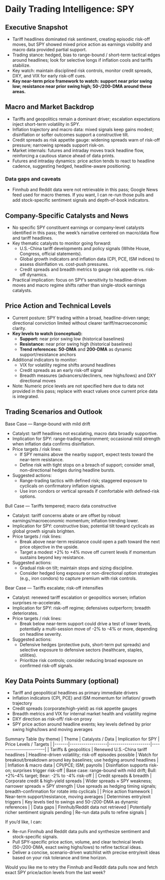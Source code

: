 # Daily Trading Intelligence: SPY

## Executive Snapshot
- Tariff headlines dominated risk sentiment, creating episodic risk-off moves, but SPY showed mixed price action as earnings visibility and macro data provided partial support.
- Trading stance: hedged, bias to range-bound / short-term tactical edges around headlines; look for selective longs if inflation cools and tariffs stabilize.
- Key watch: maintain disciplined risk controls, monitor credit spreads, DXY, and VIX for early risk-off cues.
- **Key near-term price framework to watch:** **support near prior swing low; resistance near prior swing high; 50-/200-DMA around these areas.**

## Macro and Market Backdrop
- Tariffs and geopolitics remain a dominant driver; escalation expectations inject short-term volatility in SPY.
- Inflation trajectory and macro data: mixed signals keep gains modest; disinflation or softer outcomes support a constructive tilt.
- Credit spreads as risk appetite gauge: widening spreads warn of risk-off pressure; narrowing spreads support risk-on.
- Market internals: futures and intraday moves track headline flow, reinforcing a cautious stance ahead of data prints.
- Fu­tures and intraday dynamics: price action tends to react to headline cadence, suggesting hedged, headline-aware positioning.

### Data gaps and caveats
- Finnhub and Reddit data were not retrievable in this pass; Google News feed used for macro themes. If you want, I can re-run those pulls and add stock-specific sentiment signals and depth-of-book indicators.

## Company-Specific Catalysts and News
- No specific SPY constituent earnings or company-level catalysts identified in this pass; the week’s narrative centered on macro/data flow and tariff headlines.
- Key thematic catalysts to monitor going forward:
  - U.S.-China tariff developments and policy signals (White House, Congress, official statements).
  - Global growth indicators and inflation data (CPI, PCE, ISM indices) to assess disinflation vs. cost-push pressures.
  - Credit spreads and breadth metrics to gauge risk appetite vs. risk-off dynamics.
- Practical implication: focus on SPY’s sensitivity to headline-driven moves and macro regime shifts rather than single-stock earnings catalysts.

## Price Action and Technical Levels
- Current posture: SPY trading within a broad, headline-driven range; directional conviction limited without clearer tariff/macroeconomic clarity.
- **Key levels to watch (conceptual):**
  - **Support:** near prior swing low (historical baselines)
  - **Resistance:** near prior swing high (historical baselines)
  - **Trend references:** **50-DMA** and **200-DMA** as dynamic support/resistance anchors
- Additional indicators to monitor:
  - VIX for volatility regime shifts around headlines
  - Credit spreads as an early risk-off signal
  - Breadth measures (advancers/decliners, new highs/lows) and DXY directional moves
- Note: Numeric price levels are not specified here due to data not provided in this pass; replace with exact values once current price data is integrated.

## Trading Scenarios and Outlook

Base Case — Range-bound with mild drift
- Catalyst: tariff headlines not escalating, macro data broadly supportive.
- Implication for SPY: range-trading environment; occasional mild strength when inflation data confirms disinflation.
- Price targets / risk lines:
  - If SPY remains above the nearby support, expect tests toward the near-term resistance.
  - Define risk with tight stops on a breach of support; consider small, non-directional hedges during headline bursts.
- Suggested actions:
  - Range-trading tactics with defined risk; staggered exposure to cyclicals on confirmatory inflation signals.
  - Use iron condors or vertical spreads if comfortable with defined-risk options.

Bull Case — Tariffs tempered; macro data constructive
- Catalyst: tariff concerns abate or are offset by robust earnings/macroeconomic momentum; inflation trending lower.
- Implication for SPY: constructive bias; potential tilt toward cyclicals as global growth signals brighten.
- Price targets / risk lines:
  - Break above near-term resistance could open a path toward the next price objective in the upside.
  - Target a modest +2% to +4% move off current levels if momentum sustains beyond key resistance.
- Suggested actions:
  - Gradual risk-on tilt; maintain stops and sizing discipline.
  - Consider hedged long exposure or non-directional option strategies (e.g., iron condors) to capture premium with risk controls.

Bear Case — Tariffs escalate; risk-off intensifies
- Catalyst: renewed tariff escalation or geopolitics worsen; inflation surprises re-accelerate.
- Implication for SPY: risk-off regime; defensives outperform; breadth deteriorates.
- Price targets / risk lines:
  - Break below near-term support could drive a test of lower levels, potentially a multi-session move of -2% to -4% or more, depending on headline severity.
- Suggested actions:
  - Defensive hedges (protective puts, short-term put spreads) and selective exposure to defensive sectors (healthcare, staples, utilities).
  - Prioritize risk controls; consider reducing broad exposure on confirmed risk-off signals.

## Key Data Points Summary (optional)
- Tariff and geopolitical headlines as primary immediate drivers
- Inflation indicators (CPI, PCE) and ISM momentum for inflation/ growth trajectory
- Credit spreads (corporate/high-yield) as risk appetite gauges
- Breadth metrics and VIX for internal market health and volatility regime
- DXY direction as risk-off/ risk-on proxy
- SPY price action around headline events; key levels defined by prior swing highs/lows and moving averages

Summary Table (by theme)
| Theme | Catalysts / Data | Implication for SPY | Price Levels / Targets |
|-------|-------------------|---------------------|------------------------|
| Tariffs & geopolitics | Renewed U.S.-China tariff headlines | Headline-driven volatility; risk-off episodes possible | Watch for breakout/breakdown around key baselines; use hedging around headlines |
| Inflation & macro data | CPI/PCE; ISM; payrolls | Disinflation supports risk-on; surprises trigger risk-off | Base case: range-bound with mild drift; Bull: +2%–4% target; Bear: -2% to -4% risk-off |
| Credit spreads & breadth | Corporate credit & high-yield spreads | Wider spreads ≈ SPY weakness; narrower spreads ≈ SPY strength | Use spreads as hedging timing signals; breadth-confirmation for rotate into cyclicals |
| Price action framework | Near-term support/resistance, moving averages | Determines entry/exit triggers | Key levels tied to swings and 50-/200-DMA as dynamic references |
| Data gaps | Finnhub/Reddit data not retrieved | Potentially richer sentiment signals pending | Re-run data pulls to refine signals |

If you’d like, I can:
- Re-run Finnhub and Reddit data pulls and synthesize sentiment and stock-specific signals.
- Pull SPY-specific price action, volume, and clear technical levels (50-/200-DMA, exact swing highs/lows) to refine tactical ideas.
- Deliver a concise, scenario-driven watchlist with precise entry/exit ideas based on your risk tolerance and time horizon.

Would you like me to retry the Finnhub and Reddit data pulls now and fetch exact SPY price/action levels from the last week?